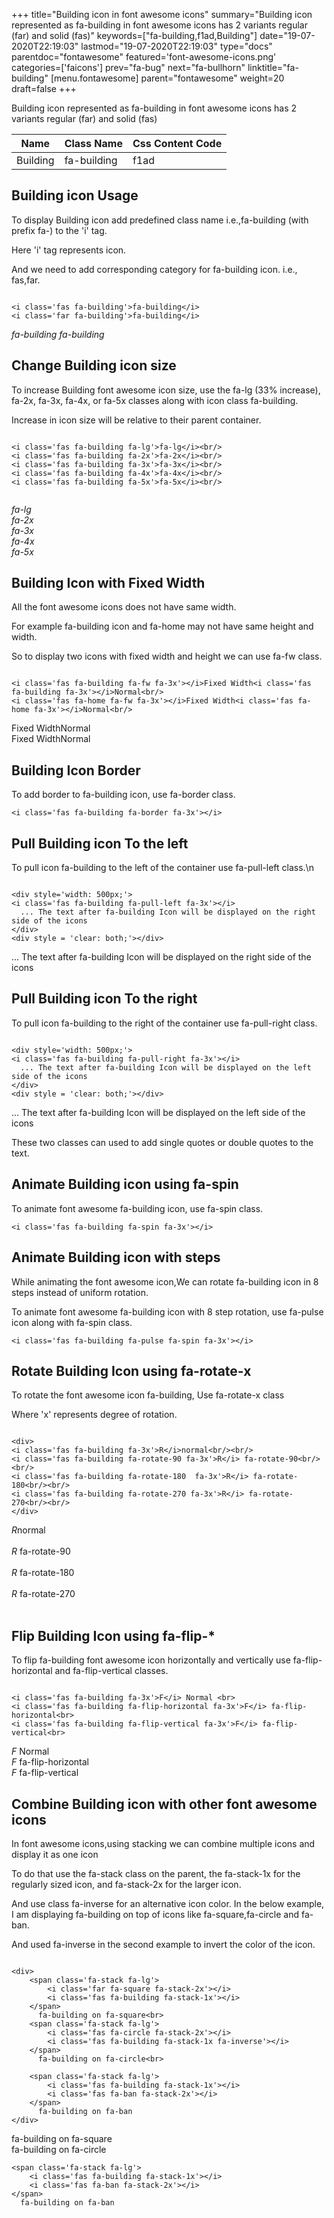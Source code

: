 +++
title="Building icon in font awesome icons"
summary="Building icon represented as fa-building in font awesome icons has 2 variants regular (far) and solid (fas)"
keywords=["fa-building,f1ad,Building"]
date="19-07-2020T22:19:03"
lastmod="19-07-2020T22:19:03"
type="docs"
parentdoc="fontawesome"
featured='font-awesome-icons.png'
categories=['faicons']
prev="fa-bug"
next="fa-bullhorn"
linktitle="fa-building"
[menu.fontawesome]
parent="fontawesome"
weight=20
draft=false
+++


Building icon represented as fa-building in font awesome icons has 2 variants regular (far) and solid (fas)

<div class='table-responsive'><table class='table'><thead><tr><th>Name</th><th>Class Name</th><th>Css Content Code</th></tr></thead><tbody><tr><td>Building</td><td>fa-building</td><td>f1ad</td></tr></tbody></table></div>



## Building icon Usage

To display Building icon add predefined class name i.e.,fa-building (with prefix fa-) to the 'i' tag.

Here 'i' tag represents icon.

And we need to add corresponding category for fa-building icon. i.e., fas,far.


```

<i class='fas fa-building'>fa-building</i>
<i class='far fa-building'>fa-building</i>
```

<i class='fas fa-building'>fa-building</i>
<i class='far fa-building'>fa-building</i>




## Change Building icon size
To increase Building font awesome icon size, use the fa-lg (33% increase), fa-2x, fa-3x, fa-4x, or fa-5x classes along with icon class fa-building.

Increase in icon size will be relative to their parent container. 

```

<i class='fas fa-building fa-lg'>fa-lg</i><br/>
<i class='fas fa-building fa-2x'>fa-2x</i><br/>
<i class='fas fa-building fa-3x'>fa-3x</i><br/>
<i class='fas fa-building fa-4x'>fa-4x</i><br/>
<i class='fas fa-building fa-5x'>fa-5x</i><br/>
            
```

<i class='fas fa-building fa-lg'>fa-lg</i><br/>
<i class='fas fa-building fa-2x'>fa-2x</i><br/>
<i class='fas fa-building fa-3x'>fa-3x</i><br/>
<i class='fas fa-building fa-4x'>fa-4x</i><br/>
<i class='fas fa-building fa-5x'>fa-5x</i><br/>
            



## Building Icon with Fixed Width 

All the font awesome icons does not have same width.

For example fa-building icon and fa-home may not have same height and width.

So to display two icons with fixed width and height we can use fa-fw class.


```

<i class='fas fa-building fa-fw fa-3x'></i>Fixed Width<i class='fas fa-building fa-3x'></i>Normal<br/>
<i class='fas fa-home fa-fw fa-3x'></i>Fixed Width<i class='fas fa-home fa-3x'></i>Normal<br/>
```

<i class='fas fa-building fa-fw fa-3x'></i>Fixed Width<i class='fas fa-building fa-3x'></i>Normal<br/>
<i class='fas fa-home fa-fw fa-3x'></i>Fixed Width<i class='fas fa-home fa-3x'></i>Normal<br/>



## Building Icon Border 

To add border to fa-building icon, use fa-border class.


```
<i class='fas fa-building fa-border fa-3x'></i>

```
<i class='fas fa-building fa-border fa-3x'></i>





## Pull Building icon To the left

To pull icon fa-building to the left of the container use fa-pull-left class.\n

```

<div style='width: 500px;'>
<i class='fas fa-building fa-pull-left fa-3x'></i>
  ... The text after fa-building Icon will be displayed on the right side of the icons
</div>
<div style = 'clear: both;'></div>
```

<div style='width: 500px;'>
<i class='fas fa-building fa-pull-left fa-3x'></i>
  ... The text after fa-building Icon will be displayed on the right side of the icons
</div>
<div style = 'clear: both;'></div>




## Pull Building icon To the right
To pull icon fa-building to the right of the container use fa-pull-right class.

```

<div style='width: 500px;'>
<i class='fas fa-building fa-pull-right fa-3x'></i>
  ... The text after fa-building Icon will be displayed on the left side of the icons
</div>
<div style = 'clear: both;'></div>
```

<div style='width: 500px;'>
<i class='fas fa-building fa-pull-right fa-3x'></i>
  ... The text after fa-building Icon will be displayed on the left side of the icons
</div>
<div style = 'clear: both;'></div>

These two classes can used to add single quotes or double quotes to the text.


## Animate Building icon using fa-spin
To animate font awesome fa-building icon, use fa-spin class.

```
<i class='fas fa-building fa-spin fa-3x'></i>
```
<i class='fas fa-building fa-spin fa-3x'></i>




## Animate Building icon with steps
While animating the font awesome icon,We can rotate fa-building icon in 8 steps instead of uniform rotation.

To animate font awesome fa-building icon with 8 step rotation, use fa-pulse icon along with fa-spin class.


```
<i class='fas fa-building fa-pulse fa-spin fa-3x'></i>

```
<i class='fas fa-building fa-pulse fa-spin fa-3x'></i>





## Rotate Building Icon using fa-rotate-x
To rotate the font awesome icon fa-building, Use fa-rotate-x class

Where 'x' represents degree of rotation.


```

<div>
<i class='fas fa-building fa-3x'>R</i>normal<br/><br/>
<i class='fas fa-building fa-rotate-90 fa-3x'>R</i> fa-rotate-90<br/><br/> 
<i class='fas fa-building fa-rotate-180  fa-3x'>R</i> fa-rotate-180<br/><br/> 
<i class='fas fa-building fa-rotate-270 fa-3x'>R</i> fa-rotate-270<br/><br/>
</div>
```

<div>
<i class='fas fa-building fa-3x'>R</i>normal<br/><br/>
<i class='fas fa-building fa-rotate-90 fa-3x'>R</i> fa-rotate-90<br/><br/> 
<i class='fas fa-building fa-rotate-180  fa-3x'>R</i> fa-rotate-180<br/><br/> 
<i class='fas fa-building fa-rotate-270 fa-3x'>R</i> fa-rotate-270<br/><br/>
</div>




## Flip Building Icon using fa-flip-*
To flip fa-building font awesome icon horizontally and vertically use fa-flip-horizontal and fa-flip-vertical classes. 

```

<i class='fas fa-building fa-3x'>F</i> Normal <br>
<i class='fas fa-building fa-flip-horizontal fa-3x'>F</i> fa-flip-horizontal<br>
<i class='fas fa-building fa-flip-vertical fa-3x'>F</i> fa-flip-vertical<br>
```

<i class='fas fa-building fa-3x'>F</i> Normal <br>
<i class='fas fa-building fa-flip-horizontal fa-3x'>F</i> fa-flip-horizontal<br>
<i class='fas fa-building fa-flip-vertical fa-3x'>F</i> fa-flip-vertical<br>




## Combine Building icon with other font awesome icons
In font awesome icons,using stacking we can combine multiple icons and display it as one icon 

To do that use the fa-stack class on the parent, the fa-stack-1x for the regularly sized icon, and fa-stack-2x for the larger icon.

And use class fa-inverse for an alternative icon color. 
In the below example, I am displaying fa-building on top of icons like fa-square,fa-circle and fa-ban.

And used fa-inverse in the second example to invert the color of the icon.

```

<div>
    <span class='fa-stack fa-lg'>
        <i class='far fa-square fa-stack-2x'></i>
        <i class='fas fa-building fa-stack-1x'></i>
    </span>
      fa-building on fa-square<br>
    <span class='fa-stack fa-lg'>
        <i class='fas fa-circle fa-stack-2x'></i>
        <i class='fas fa-building fa-stack-1x fa-inverse'></i>
    </span>
      fa-building on fa-circle<br>

    <span class='fa-stack fa-lg'>
        <i class='fas fa-building fa-stack-1x'></i>
        <i class='fas fa-ban fa-stack-2x'></i>
    </span>
      fa-building on fa-ban
</div>
```

<div>
    <span class='fa-stack fa-lg'>
        <i class='far fa-square fa-stack-2x'></i>
        <i class='fas fa-building fa-stack-1x'></i>
    </span>
      fa-building on fa-square<br>
    <span class='fa-stack fa-lg'>
        <i class='fas fa-circle fa-stack-2x'></i>
        <i class='fas fa-building fa-stack-1x fa-inverse'></i>
    </span>
      fa-building on fa-circle<br>

    <span class='fa-stack fa-lg'>
        <i class='fas fa-building fa-stack-1x'></i>
        <i class='fas fa-ban fa-stack-2x'></i>
    </span>
      fa-building on fa-ban
</div>






